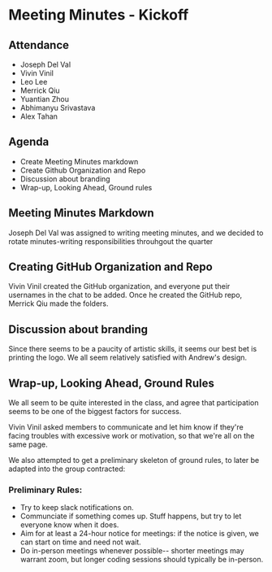 # Meeting Minutes - Kickoff

## Attendance

* Joseph Del Val
* Vivin Vinil
* Leo Lee
* Merrick Qiu
* Yuantian Zhou
* Abhimanyu Srivastava
* Alex Tahan

## Agenda

* Create Meeting Minutes markdown
* Create Github Organization and Repo
* Discussion about branding
* Wrap-up, Looking Ahead, Ground rules

## Meeting Minutes Markdown

Joseph Del Val was assigned to writing meeting minutes, and we decided to rotate minutes-writing responsibilities throuhgout the quarter

## Creating GitHub Organization and Repo

Vivin Vinil created the GitHub organization, and everyone put their usernames in the chat to be added. Once he created the GitHub repo, Merrick Qiu made the folders.

## Discussion about branding

Since there seems to be a paucity of artistic skills, it seems our best bet is printing the logo. We all seem relatively satisfied with Andrew's design.

## Wrap-up, Looking Ahead, Ground Rules

We all seem to be quite interested in the class, and agree that participation seems to be one of the biggest factors for success.

Vivin Vinil asked members to communicate and let him know if they're facing troubles with excessive work or motivation, so that we're all on the same page.

We also attempted to get a preliminary skeleton of ground rules, to later be adapted into the group contracted:

### Preliminary Rules:
* Try to keep slack notifications on.
* Communciate if something comes up. Stuff happens, but try to let everyone know when it does.
* Aim for at least a 24-hour notice for meetings: if the notice is given, we can start on time and need not wait.
* Do in-person meetings whenever possible-- shorter meetings may warrant zoom, but longer coding sessions should typically be in-person.